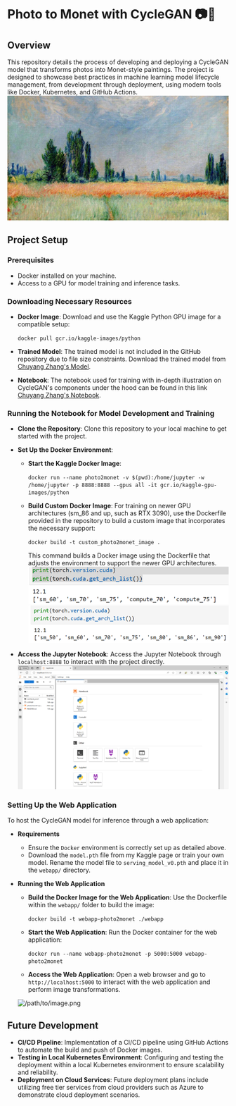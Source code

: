Photo to Monet with CycleGAN 📷🎨
================================================

Overview
--------

This repository details the process of developing and deploying a CycleGAN model that transforms photos into Monet-style paintings. The project is designed to showcase best practices in machine learning model lifecycle management, from development through deployment, using modern tools like Docker, Kubernetes, and GitHub Actions.
![/path/to/image.jpeg](https://github.com/chuyangzh/Photo2Monet/blob/main/notebook_asset/monet_painting.jpeg?raw=true)

Project Setup
-------------

### Prerequisites

-   Docker installed on your machine.
-   Access to a GPU for model training and inference tasks.

### Downloading Necessary Resources

-   **Docker Image**: Download and use the Kaggle Python GPU image for a compatible setup:


    `docker pull gcr.io/kaggle-images/python`

-   **Trained Model**: The trained model is not included in the GitHub repository due to file size constraints. Download the trained model from [Chuyang Zhang's Model](https://www.kaggle.com/models/chuyangzhang/monet2photo_cyclegan_v4).
-   **Notebook**: The notebook used for training with in-depth illustration on CycleGAN's components under the hood can be found in this link [Chuyang Zhang's Notebook](https://www.kaggle.com/code/chuyangzhang/i-m-something-of-a-painter-myself-cyclegan).

### Running the Notebook for Model Development and Training

-   **Clone the Repository**: Clone this repository to your local machine to get started with the project.

-   **Set Up the Docker Environment**:

    -   **Start the Kaggle Docker Image**:


        `docker run --name photo2monet -v $(pwd):/home/jupyter -w /home/jupyter -p 8888:8888 --gpus all -it gcr.io/kaggle-gpu-images/python`

    -   **Build Custom Docker Image**: For training on newer GPU architectures (sm_86 and up, such as RTX 3090), use the Dockerfile provided in the repository to build a custom image that incorporates the necessary support:


        `docker build -t custom_photo2monet_image .`

        This command builds a Docker image using the Dockerfile that adjusts the environment to support the newer GPU architectures.
        ![/path/to/image.png](https://github.com/chuyangzh/Photo2Monet/blob/main/notebook_asset/sm_86.png?raw=true)
        ![/path/to/image.png](https://github.com/chuyangzh/Photo2Monet/blob/main/notebook_asset/sm_86_support.png?raw=true)

-   **Access the Jupyter Notebook**: Access the Jupyter Notebook through `localhost:8888` to interact with the project directly.
        ![/path/to/image.png](https://github.com/chuyangzh/Photo2Monet/blob/main/notebook_asset/jupyter_lab_container.png?raw=true)

 
  
  ### Setting Up the Web Application


To host the CycleGAN model for inference through a web application:

-   **Requirements**

    -   Ensure the `Docker` environment is correctly set up as detailed above.
    -   Download the `model.pth` file from my Kaggle page or train your own model. Rename the model file to `serving_model_v0.pth` and place it in the `webapp/` directory.

-   **Running the Web Application**

    -   **Build the Docker Image for the Web Application**: Use the Dockerfile within the `webapp/` folder to build the image:
    
    
        `docker build -t webapp-photo2monet ./webapp`
    
    -   **Start the Web Application**: Run the Docker container for the web application:
    
        `docker run --name webapp-photo2monet -p 5000:5000 webapp-photo2monet`
    
    -   **Access the Web Application**: Open a web browser and go to `http://localhost:5000` to interact with the web application and perform image transformations.

      ![/path/to/image.png](https://github.com/chuyangzh/Photo2Monet/blob/main/notebook_asset/demo.gif?raw=true)



Future Development
------------------

-   **CI/CD Pipeline**: Implementation of a CI/CD pipeline using GitHub Actions to automate the build and push of Docker images.
-   **Testing in Local Kubernetes Environment**: Configuring and testing the deployment within a local Kubernetes environment to ensure scalability and reliability.
-   **Deployment on Cloud Services**: Future deployment plans include utilizing free tier services from cloud providers such as Azure to demonstrate cloud deployment scenarios.

